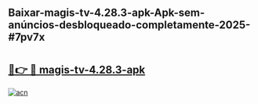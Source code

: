 ## Baixar-magis-tv-4.28.3-apk-Apk-sem-anúncios-desbloqueado-completamente-2025-#7pv7x

# <h2><a href="https://ainizakaria.my?title=magis-tv-4.28.3-apk&ref=22M">🔗👉 🔴 magis-tv-4.28.3-apk</a></h2>

[![acn](https://github.com/user-attachments/assets/0f9c940e-d8b0-45ae-aac7-cd30a18b3e1c)](https://ainizakaria.my?title=magis-tv-4.28.3-apk&ref=22M)

